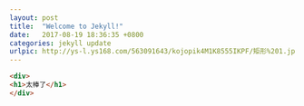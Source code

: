 ```yaml
---
layout: post
title:  "Welcome to Jekyll!"
date:   2017-08-19 18:36:35 +0800
categories: jekyll update
urlpic: http://ys-l.ys168.com/563091643/kojopik4M1K8555IKPF/矩形%201.jpg
---
```


```html
<div>
<h1>太棒了</h1>
</div>
```
